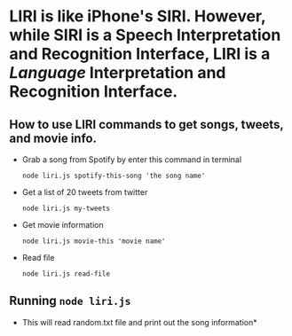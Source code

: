 # LIRI is like iPhone's SIRI. However, while SIRI is a Speech Interpretation and Recognition Interface, LIRI is a _Language_ Interpretation and Recognition Interface.

## How to use LIRI commands to get songs, tweets, and movie info.
* Grab a song from Spotify by enter this command in terminal
  ```
  node liri.js spotify-this-song 'the song name'
  ```
* Get a list of 20 tweets from twitter
  ```
  node liri.js my-tweets
  ```
* Get movie information
  ```
  node liri.js movie-this 'movie name'
  ```
* Read file
  ```
  node liri.js read-file
  ```

## Running ```node liri.js ```
* This will read random.txt file and print out the song information*

